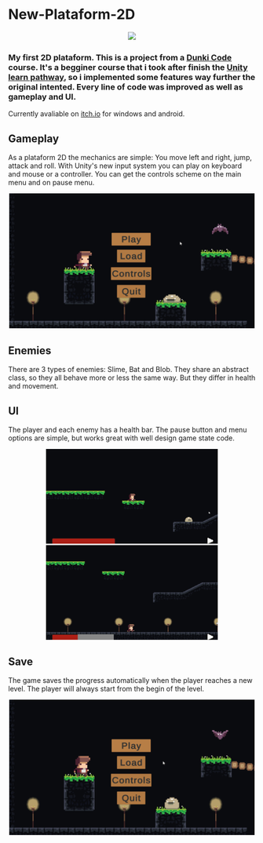 # New-Plataform-2D


<p align="center"> <img src="Gifs for Git/gameplay.gif" width="500"/>        

### My first 2D plataform. This is a project from a [Dunki Code][1] course. It's a begginer course that i took after finish the [Unity learn pathway][2], so i implemented some features way further the original intented. Every line of code was improved as well as gameplay and UI.
Currently avaliable on [itch.io][3] for windows and android.
  
## Gameplay
  
  As a plataform 2D the mechanics are simple: You move left and right, jump, attack and roll. With Unity's new input system you can play on keyboard and mouse or a controller. You can get the controls scheme on the main menu and on pause menu.
  
  <p align="center"> <img src="Gifs for Git/controls.gif" width="500"/>   
  
  
## Enemies
    
  There are 3 types of enemies: Slime, Bat and Blob. They share an abstract class, so they all behave more or less the same way. But they differ in health and movement.
    
## UI
    
  The player and each enemy has a health bar. The pause button and menu options are simple, but works great with well design game state code. 
    
   <p align="center"> <img src="Gifs for Git/healthBar.gif" width="350"/> <img src="Gifs for Git/buttons.gif" width="350"/> 
  
## Save
  
  The game saves the progress automatically when the player reaches a new level. The player will always start from the begin of the level.     
      <p align="center"> <img src="Gifs for Git/save.gif" width="500"/> 
  
[1]: https://cursos.dankicode.com/unity  
[2]: https://learn.unity.com/pathway/junior-programmer  
[3]: https://thicosgroove.itch.io/     
